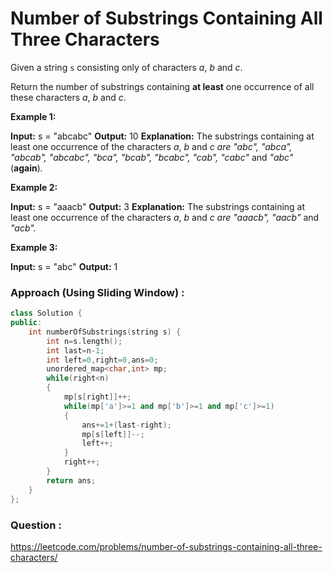 # Number of Substrings Containing All Three Characters

Given a string `s` consisting only of characters _a_, _b_ and _c_.

Return the number of substrings containing **at least** one occurrence of all these characters _a_, _b_ and _c_.

**Example 1:**

**Input:** s = "abcabc"
**Output:** 10
**Explanation:** The substrings containing at least one occurrence of the characters _a_, _b_ and _c are "_abc_", "_abca_", "_abcab_", "_abcabc_", "_bca_", "_bcab_", "_bcabc_", "_cab_", "_cabc_"_ and _"_abc_"_ (**again**)_._ 

**Example 2:**

**Input:** s = "aaacb"
**Output:** 3
**Explanation:** The substrings containing at least one occurrence of the characters _a_, _b_ and _c are "_aaacb_", "_aacb_"_ and _"_acb_"._ 

**Example 3:**

**Input:** s = "abc"
**Output:** 1


### Approach (Using Sliding Window) :


```cpp
class Solution {
public:
    int numberOfSubstrings(string s) {
        int n=s.length();
        int last=n-1;
        int left=0,right=0,ans=0;
        unordered_map<char,int> mp;
        while(right<n)
        {
            mp[s[right]]++;
            while(mp['a']>=1 and mp['b']>=1 and mp['c']>=1)
            {
                ans+=1+(last-right);
                mp[s[left]]--;
                left++;
            }
            right++;
        }
        return ans;
    }
};
```


### Question :
https://leetcode.com/problems/number-of-substrings-containing-all-three-characters/
